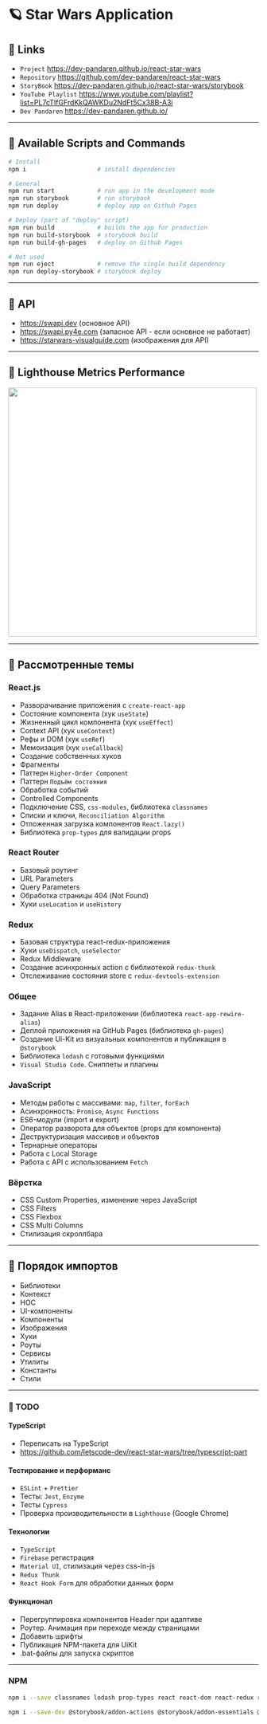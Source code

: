 # 🪐 Star Wars Application

## 🐧 Links
- `Project` https://dev-pandaren.github.io/react-star-wars
- `Repository` https://github.com/dev-pandaren/react-star-wars
- `StoryBook` https://dev-pandaren.github.io/react-star-wars/storybook
- `YouTube Playlist` https://www.youtube.com/playlist?list=PL7cTIfGFrdKkQAWKDu2NdFt5Cx38B-A3i
- `Dev Pandaren` https://dev-pandaren.github.io/

---

## 🐶 Available Scripts and Commands

```bash
# Install
npm i                    # install dependencies
```

```bash
# General
npm run start            # run app in the development mode
npm run storybook        # run storybook
npm run deploy           # deploy app on Github Pages
```

```bash
# Deploy (part of "deploy" script)
npm run build            # builds the app for production
npm run build-storybook  # storybook build
npm run build-gh-pages   # deploy on Github Pages
```

```bash
# Not used
npm run eject            # remove the single build dependency
npm run deploy-storybook # storybook deploy
```

---

## 🦄 API
- https://swapi.dev (основное API)
- https://swapi.py4e.com (запасное API - если основное не работает)
- https://starwars-visualguide.com (изображения для API)

---

## 🐗 Lighthouse Metrics Performance
<img src="https://github.com/dev-pandaren/react-star-wars/blob/__temp__/_temp/readme/lighthouse.png?raw=true" width="500px" />

---

## 🐼 Рассмотренные темы

### React.js
- Разворачивание приложения с `create-react-app`
- Состояние компонента (хук `useState`)
- Жизненный цикл компонента (хук `useEffect`)
- Context API (хук `useContext`)
- Рефы и DOM (хук `useRef`)
- Мемоизация (хук `useCallback`)
- Создание собственных хуков
- Фрагменты
- Паттерн `Higher-Order Component`
- Паттерн `Подъём состояния`
- Обработка событий
- Controlled Components
- Подключение CSS, `css-modules`, библиотека `classnames`
- Списки и ключи, `Reconciliation Algorithm`
- Отложенная загрузка компонентов `React.lazy()`
- Библиотека `prop-types` для валидации props

### React Router
- Базовый роутинг
- URL Parameters
- Query Parameters
- Обработка страницы 404 (Not Found)
- Хуки `useLocation` и `useHistory`

### Redux
- Базовая структура react-redux-приложения
- Хуки `useDispatch`, `useSelector`
- Redux Middleware
- Создание асинхронных action с библиотекой `redux-thunk`
- Отслеживание состояния store с `redux-devtools-extension`

### Общее
- Задание Alias в React-приложении (библиотека `react-app-rewire-alias`)
- Деплой приложения на GitHub Pages (библиотека `gh-pages`)
- Создание Ui-Kit из визуальных компонентов и публикация в `@storybook`
- Библиотека `lodash` с готовыми функциями
- `Visual Studio Code`. Сниппеты и плагины

### JavaScript
- Методы работы с массивами: `map`, `filter`, `forEach`
- Асинхронность: `Promise`, `Async Functions`
- ES6-модули (import и export)
- Оператор разворота для объектов (props для компонента)
- Деструктуризация массивов и объектов
- Тернарные операторы
- Работа с Local Storage
- Работа с API с использованием `Fetch`

### Вёрстка
- CSS Custom Properties, изменение через JavaScript
- CSS Filters
- CSS Flexbox
- CSS Multi Columns
- Стилизация скроллбара

---

## 🐣 Порядок импортов
- Библиотеки
- Контекст
- HOC
- UI-компоненты
- Компоненты
- Изображения
- Хуки
- Роуты
- Сервисы
- Утилиты
- Константы
- Стили

---

### 🐨 TODO

#### TypeScript
- Переписать на TypeScript
- https://github.com/letscode-dev/react-star-wars/tree/typescript-part

#### Тестирование и перформанс
- `ESLint` + `Prettier`
- Тесты: `Jest`, `Enzyme`
- Тесты `Cypress`
- Проверка производительности в `Lighthouse` (Google Chrome)

#### Технологии
- `TypeScript`
- `Firebase` регистрация  
- `Material UI`, стилизация через css-in-js
- `Redux Thunk`
- `React Hook Form` для обработки данных форм

#### Функционал
- Перегруппировка компонентов Header при адаптиве
- Роутер. Анимация при переходе между страницами
- Добавить шрифты
- Публикация NPM-пакета для UiKit
- .bat-файлы для запуска скриптов


---

### NPM

```bash
npm i --save classnames lodash prop-types react react-dom react-redux react-router react-router-dom react-scripts redux redux-devtools-extension redux-thunk
```

```bash
npm i --save-dev @storybook/addon-actions @storybook/addon-essentials @storybook/addon-links @storybook/node-logger @storybook/preset-create-react-app @storybook/react @storybook/storybook-deployer gh-pages react-app-rewire-alias react-app-rewired
```
